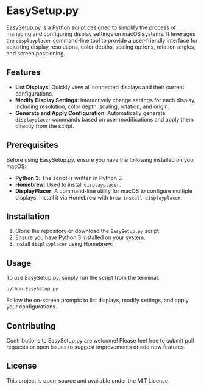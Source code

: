 # EasySetup.py

EasySetup.py is a Python script designed to simplify the process of managing and configuring display settings on macOS systems. It leverages the `displayplacer` command-line tool to provide a user-friendly interface for adjusting display resolutions, color depths, scaling options, rotation angles, and screen positioning.

## Features

- **List Displays**: Quickly view all connected displays and their current configurations.
- **Modify Display Settings**: Interactively change settings for each display, including resolution, color depth, scaling, rotation, and origin.
- **Generate and Apply Configuration**: Automatically generate `displayplacer` commands based on user modifications and apply them directly from the script.

## Prerequisites

Before using EasySetup.py, ensure you have the following installed on your macOS:

- **Python 3**: The script is written in Python 3.
- **Homebrew**: Used to install `displayplacer`.
- **DisplayPlacer**: A command-line utility for macOS to configure multiple displays. Install it via Homebrew with `brew install displayplacer`.

## Installation

1. Clone the repository or download the `EasySetup.py` script.
2. Ensure you have Python 3 installed on your system.
3. Install `displayplacer` using Homebrew:

## Usage

To use EasySetup.py, simply run the script from the terminal:
```
python EasySetup.py
```
Follow the on-screen prompts to list displays, modify settings, and apply your configurations.

## Contributing

Contributions to EasySetup.py are welcome! Please feel free to submit pull requests or open issues to suggest improvements or add new features.

## License

This project is open-source and available under the MIT License.